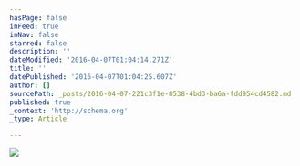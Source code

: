 ```yaml
---
hasPage: false
inFeed: true
inNav: false
starred: false
description: ''
dateModified: '2016-04-07T01:04:14.271Z'
title: ''
datePublished: '2016-04-07T01:04:25.607Z'
author: []
sourcePath: _posts/2016-04-07-221c3f1e-8538-4bd3-ba6a-fdd954cd4582.md
published: true
_context: 'http://schema.org'
_type: Article

---
```

![](https://the-grid-user-content.s3-us-west-2.amazonaws.com/67a2f772-a6a4-4cfa-86a0-3cb32d9ed522.jpg)